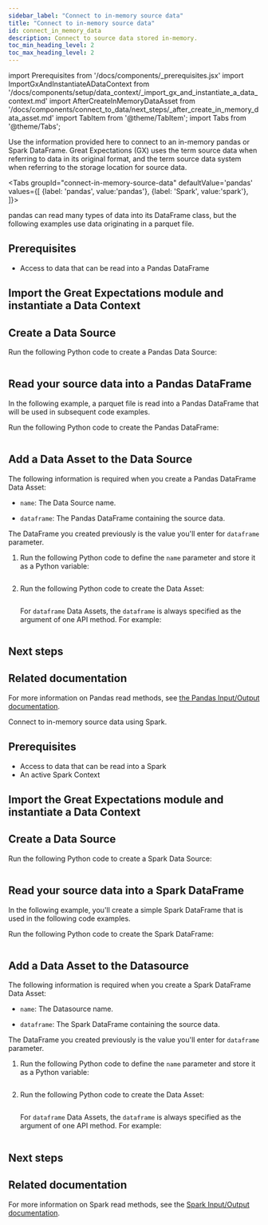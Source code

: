 ```yaml
---
sidebar_label: "Connect to in-memory source data"
title: "Connect to in-memory source data"
id: connect_in_memory_data
description: Connect to source data stored in-memory.
toc_min_heading_level: 2
toc_max_heading_level: 2
---
```


import Prerequisites from '/docs/components/_prerequisites.jsx'
import ImportGxAndInstantiateADataContext from '/docs/components/setup/data_context/_import_gx_and_instantiate_a_data_context.md'
import AfterCreateInMemoryDataAsset from '/docs/components/connect_to_data/next_steps/_after_create_in_memory_data_asset.md'
import TabItem from '@theme/TabItem';
import Tabs from '@theme/Tabs';

Use the information provided here to connect to an in-memory pandas or Spark DataFrame. Great Expectations (GX) uses the term source data when referring to data in its original format, and the term source data system when referring to the storage location for source data.

<Tabs
  groupId="connect-in-memory-source-data"
  defaultValue='pandas'
  values={[
  {label: 'pandas', value:'pandas'},
  {label: 'Spark', value:'spark'},
  ]}>
<TabItem value="pandas">

pandas can read many types of data into its DataFrame class, but the following examples use data originating in a parquet file.

## Prerequisites

<Prerequisites requirePython = {false} requireInstallation = {true} requireDataContext = {true} requireSourceData = {null} requireDatasource = {false} requireExpectationSuite = {false}>

- Access to data that can be read into a Pandas DataFrame

</Prerequisites> 

## Import the Great Expectations module and instantiate a Data Context

<ImportGxAndInstantiateADataContext />

## Create a Data Source

Run the following Python code to create a Pandas Data Source:

```python name="tests/integration/docusaurus/connecting_to_your_data/fluent_datasources/how_to_connect_to_in_memory_data_using_pandas.py datasource"
```

## Read your source data into a Pandas DataFrame

In the following example, a parquet file is read into a Pandas DataFrame that will be used in subsequent code examples.

Run the following Python code to create the Pandas DataFrame:

```python name="tests/integration/docusaurus/connecting_to_your_data/fluent_datasources/how_to_connect_to_in_memory_data_using_pandas.py dataframe"
```

## Add a Data Asset to the Data Source

The following information is required when you create a Pandas DataFrame Data Asset:

- `name`: The Data Source name.

- `dataframe`: The Pandas DataFrame containing the source data.

The DataFrame you created previously is the value you'll enter for `dataframe` parameter.  

1. Run the following Python code to define the `name` parameter and store it as a Python variable:

    ```python name="tests/integration/docusaurus/connecting_to_your_data/fluent_datasources/how_to_connect_to_in_memory_data_using_pandas.py name"
    ```

2. Run the following Python code to create the Data Asset:

    ```python name="tests/integration/docusaurus/connecting_to_your_data/fluent_datasources/how_to_connect_to_in_memory_data_using_pandas.py data_asset"
    ```

    For `dataframe` Data Assets, the `dataframe` is always specified as the argument of one API method. For example:

    ```python name="tests/integration/docusaurus/connecting_to_your_data/fluent_datasources/how_to_connect_to_in_memory_data_using_pandas.py build_batch_request_with_dataframe"
    ```

## Next steps

<AfterCreateInMemoryDataAsset />

## Related documentation

For more information on Pandas read methods, see [the Pandas Input/Output documentation](https://pandas.pydata.org/docs/reference/io.html).

</TabItem>
<TabItem value="spark">

Connect to in-memory source data using Spark. 

## Prerequisites

<Prerequisites requirePython = {false} requireInstallation = {true} requireDataContext = {true} requireSourceData = {null} requireDatasource = {false} requireExpectationSuite = {false}>

- Access to data that can be read into a Spark
- An active Spark Context

</Prerequisites> 

## Import the Great Expectations module and instantiate a Data Context

<ImportGxAndInstantiateADataContext />

## Create a Data Source

Run the following Python code to create a Spark Data Source:

```python name="tests/integration/docusaurus/connecting_to_your_data/fluent_datasources/how_to_connect_to_in_memory_data_using_spark.py datasource"
```

## Read your source data into a Spark DataFrame

In the following example, you'll create a simple Spark DataFrame that is used in the following code examples.

Run the following Python code to create the Spark DataFrame:

```python name="tests/integration/docusaurus/connecting_to_your_data/fluent_datasources/how_to_connect_to_in_memory_data_using_spark.py dataframe"
```

## Add a Data Asset to the Datasource

The following information is required when you create a Spark DataFrame Data Asset:

- `name`: The Datasource name.

- `dataframe`: The Spark DataFrame containing the source data.

The DataFrame you created previously is the value you'll enter for `dataframe` parameter.  

1. Run the following Python code to define the `name` parameter and store it as a Python variable:

    ```python name="tests/integration/docusaurus/connecting_to_your_data/fluent_datasources/how_to_connect_to_in_memory_data_using_spark.py name"
    ```

2. Run the following Python code to create the Data Asset:

    ```python name="tests/integration/docusaurus/connecting_to_your_data/fluent_datasources/how_to_connect_to_in_memory_data_using_spark.py data_asset"
    ```

    For `dataframe` Data Assets, the `dataframe` is always specified as the argument of one API method. For example:

    ```python name="tests/integration/docusaurus/connecting_to_your_data/fluent_datasources/how_to_connect_to_in_memory_data_using_spark.py build_batch_request_with_dataframe"
    ```

## Next steps

<AfterCreateInMemoryDataAsset />

## Related documentation

For more information on Spark read methods, see the [Spark Input/Output documentation](https://spark.apache.org/docs/latest/api/python/reference/pyspark.pandas/io.html).

</TabItem>
</Tabs>